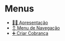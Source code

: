 # Menus

* [🧑‍🏫 Apresentação](README.md)
* [↕️ Menu de Navegação](NAVIGATION/README.md)
* [➕ Criar Cobrança](CRIAR_COBRANCA/README.md)
